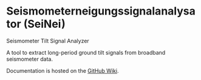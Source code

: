 # Seismometerneigungssignalanalysator (SeiNei)
Seismometer Tilt Signal Analyzer

A tool to extract long-period ground tilt signals from broadband seismometer data.

Documentation is hosted on the [GitHub Wiki](https://github.com/mchristoffersen/SeiNei/wiki).
